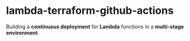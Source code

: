 # lambda-terraform-github-actions 

Building a **continuous deployment** for **Lambda** functions in a **multi-stage environment**.
